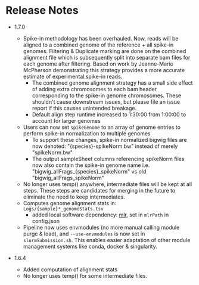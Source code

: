# Release Notes
* 1.7.0
  * Spike-in methodology has been overhauled. Now, reads will be aligned to a combined genome of the reference + all spike-in genomes. Filtering & Duplicate marking are done on the combined alignment file which is subsequently split into separate bam files for each genome after filtering. Based on work by Jeanne-Marie McPherson demonstrating this strategy provides a more accurate estimate of experimental:spike-in reads.
    * The combined genome alignment strategy has a small side effect of adding extra chromosomes to each bam header corresponding to the spike-in genome chromosomes. These shouldn't cause downstream issues, but please file an issue report if this causes unintended breakage.
    * Default align step runtime increased to 1:30:00 from 1:00:00 to account for larger genomes
  * Users can now set `spikeGenome` to an array of genome entries to perform spike-in normalization to multiple genomes
    * To support these changes, spike-in normalized bigwig files are now denoted: "{species}-spikeNorm.bw" instead of merely "spikeNorm.bw"
    * The output sampleSheet columns referencing spikeNorm files now also contain the spike-in genome name i.e. "bigwig_allFrags_{species}_spikeNorm" vs old "bigwig_allFrags_spikeNorm"
  * No longer uses temp() anywhere, intermediate files will be kept at all steps. These steps are candidates for merging in the future to eliminate the need to keep intermediates.
  * Computes genome alignment stats in: `Logs/{sample}*_genomeStats.tsv`
    * added local software dependency: [mlr](https://github.com/johnkerl/miller), set in `mlrPath` in config.json
  * Pipeline now uses envmodules (no more manual calling module purge & load), and `--use-envmodules` is now set in `slurmSubmission.sh`. This enables easier adaptation of other module management systems like conda, docker & singularity.
  
  
* 1.6.4
  * Added computation of alignment stats
  * No longer uses temp() for some intermediate files.
  

